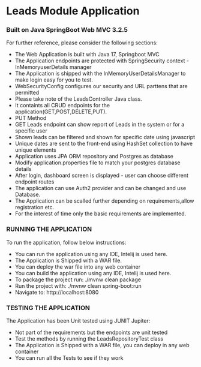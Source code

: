 # Leads Module Application

### Built on Java SpringBoot Web MVC 3.2.5
For further reference, please consider the following sections:

* The Web Application is built with Java 17, Springboot MVC
* The Application endpoints are protected with SpringSecurity context - InMemoryuserDetails manager
* The Application is shipped with the InMemoryUserDetailsManager to make login easy for you to test.
* WebSecurityConfig configures our security and URL parttens that are permitted 
* Please take note of the LeadsController Java class.
* It containts all CRUD endpoints for the application(GET,POST,DELETE,PUT).
* PUT Method 
* GET Leads endpoint can show report of Leads in the system or for a specific user
* Shown leads can be filtered and shown for specific date using javascript
* Unique dates are sent to the front-end using HashSet collection to have unique elements
* Application uses JPA ORM repository and Postgres as database
* Modify application.properties file to match your postgres database details
* After login, dashboard screen is displayed - user can choose different endpoint routes
* The application can use Auth2 provider and can be changed and use Database.
* The Application can be scalled further depending on requirements,allow registration etc. 
* For the interest of time only the basic requirements are implemented.
### RUNNING THE APPLICATION
To run the application, follow below instructions:

* You can run the application using any IDE, Intelij is used here.
* The Application is Shipped with a WAR file. 
* You can deploy the war file into any web container
* You can build the application using any IDE, Intelij is used here.
* To package the project run: ./mvnw clean package
* Run the project with: ./mvnw clean spring-boot:run
* Navigate to: http://localhost:8080

### TESTING THE APPLICATION
The Application has been Unit tested using JUNIT Jupiter:

* Not part of the requirements but the endpoints are unit tested
* Test the methods by running the LeadsRepositoryTest class
* The Application is Shipped with a WAR file, you can deploy in any web container
* You can run all the Tests to see if they work